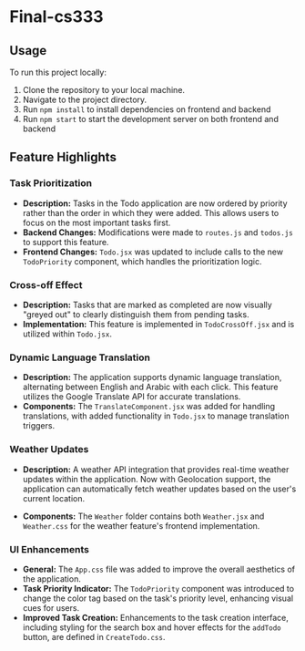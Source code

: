 # Final-cs333
## Usage
To run this project locally:

1. Clone the repository to your local machine.
2. Navigate to the project directory.
3. Run `npm install` to install dependencies on frontend and backend
4. Run `npm start` to start the development server on both frontend and backend


## Feature Highlights

### Task Prioritization
- **Description:** Tasks in the Todo application are now ordered by priority rather than the order in which they were added. This allows users to focus on the most important tasks first.
- **Backend Changes:** Modifications were made to `routes.js` and `todos.js` to support this feature.
- **Frontend Changes:** `Todo.jsx` was updated to include calls to the new `TodoPriority` component, which handles the prioritization logic.

### Cross-off Effect
- **Description:** Tasks that are marked as completed are now visually "greyed out" to clearly distinguish them from pending tasks.
- **Implementation:** This feature is implemented in `TodoCrossOff.jsx` and is utilized within `Todo.jsx`.

### Dynamic Language Translation
- **Description:** The application supports dynamic language translation, alternating between English and Arabic with each click. This feature utilizes the Google Translate API for accurate translations.
- **Components:** The `TranslateComponent.jsx` was added for handling translations, with added functionality in `Todo.jsx` to manage translation triggers.

### Weather Updates
- **Description:** A weather API integration that provides real-time weather updates within the application. Now with Geolocation support, the application can automatically fetch weather updates based on the user's current location.

- **Components:** The `Weather` folder contains both `Weather.jsx` and `Weather.css` for the weather feature's frontend implementation.


### UI Enhancements
- **General:** The `App.css` file was added to improve the overall aesthetics of the application.
- **Task Priority Indicator:** The `TodoPriority` component was introduced to change the color tag based on the task's priority level, enhancing visual cues for users.
- **Improved Task Creation:** Enhancements to the task creation interface, including styling for the search box and hover effects for the `addTodo` button, are defined in `CreateTodo.css`.
